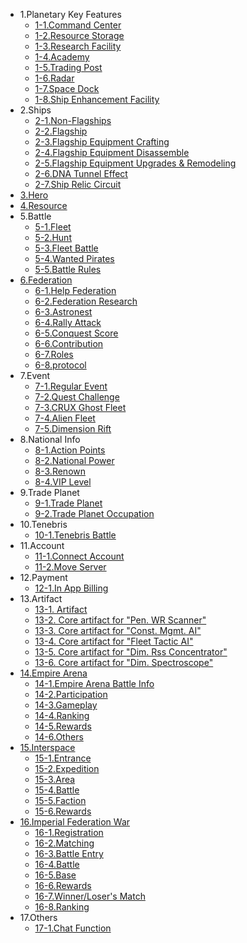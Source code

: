 * 1.Planetary Key Features
  - [1-1.Command Center](eng/101commandcenter.md)
  - [1-2.Resource Storage](eng/102resourcestorage.md)
  - [1-3.Research Facility](eng/103research.md)
  - [1-4.Academy](eng/104academy.md)
  - [1-5.Trading Post](eng/105tradingpost.md)
  - [1-6.Radar](eng/106radar.md)
  - [1-7.Space Dock](eng/107spacedock.md)
  - [1-8.Ship Enhancement Facility](eng/108fleetenhance.md)
* 2.Ships
  - [2-1.Non-Flagships](eng/201normalship.md)
  - [2-2.Flagship](eng/202flagship.md)
  - [2-3.Flagship Equipment Crafting](eng/203flagshipequip.md)
  - [2-4.Flagship Equipment Disassemble](eng/204disassemble.md)
  - [2-5.Flagship Equipment Upgrades & Remodeling](eng/205promotion.md)
  - [2-6.DNA Tunnel Effect](eng/207dnatunnel.md)
  - [2-7.Ship Relic Circuit](eng/206relic.md)
* [3.Hero](eng/300hero.md)
* [4.Resource](eng/400resource.md)
* 5.Battle
  - [5-1.Fleet](eng/501fleetset.md)
  - [5-2.Hunt](eng/502hunt.md)
  - [5-3.Fleet Battle](eng/503fleetbattle.md)
  - [5-4.Wanted Pirates](eng/504wanted.md)
  - [5-5.Battle Rules](eng/506combatrule.md)
* [6.Federation](eng/600fedmain.md)
  - [6-1.Help Federation](eng/601fedhelp.md)
  - [6-2.Federation Research](eng/602fedresearch.md)
  - [6-3.Astronest](eng/604fedastronest.md)
  - [6-4.Rally Attack](eng/605fedrallyattack.md)
  - [6-5.Conquest Score](eng/606fedconquestscore.md)
  - [6-6.Contribution](eng/607fedcontribution.md)
  - [6-7.Roles](eng/608fedpermission.md)
  - [6-8.protocol](eng/609fedprotocol.md)
* 7.Event
  - [7-1.Regular Event](eng/701regularevent.md)
  - [7-2.Quest Challenge](eng/703event.md)
  - [7-3.CRUX Ghost Fleet](eng/704ghostevent.md)
  - [7-4.Alien Fleet](eng/705alien.md)
  - [7-5.Dimension Rift](eng/505rift.md)
* 8.National Info
  - [8-1.Action Points](eng/801actionpoint.md)
  - [8-2.National Power](eng/802nationalpower.md)
  - [8-3.Renown](eng/803fame.md)
  - [8-4.VIP Level](eng/804viplevel.md)
* 9.Trade Planet
  - [9-1.Trade Planet](eng/1200tradeplanet.md)
  - [9-2.Trade Planet Occupation](eng/1201conquest.md)
* 10.Tenebris
  - [10-1.Tenebris Battle](eng/1300tenebris.md)
* 11.Account
  - [11-1.Connect Account](eng/901connectaccount.md)
  - [11-2.Move Server](eng/902moveserver.md)
* 12.Payment
  - [12-1.In App Billing](eng/1001inappbilling.md)
* 13.Artifact
  - [13-1. Artifact](eng/1400artifact.md)
  - [13-2. Core artifact for "Pen. WR Scanner"](eng/1401artifactpassive.md)
  - [13-3. Core artifact for "Const. Mgmt. AI"](eng/1402artifactpassive.md)
  - [13-4. Core artifact for "Fleet Tactic AI"](eng/1403artifactpassive.md)
  - [13-5. Core artifact for "Dim. Rss Concentrator"](eng/1404artifactpassive.md)
  - [13-6. Core artifact for "Dim. Spectroscope"](eng/1405artifactpassive.md)
* [14.Empire Arena](eng/1500arenamain.md)
  - [14-1.Empire Arena Battle Info](eng/1501arenahowto.md)
  - [14-2.Participation](eng/1502arenastanby.md)
  - [14-3.Gameplay](eng/1503arenaplaying.md)
  - [14-4.Ranking](eng/1504arenarank.md)
  - [14-5.Rewards](eng/1505arenareward.md)
  - [14-6.Others](eng/1506arenaothers.md)
* [15.Interspace](eng/1700itmain.md)
  - [15-1.Entrance](eng/1701itentrance.md)
  - [15-2.Expedition](eng/1702itarmada.md)
  - [15-3.Area](eng/1703itmap.md)
  - [15-4.Battle](eng/1704itbattle.md)
  - [15-5.Faction](eng/1705itfaction.md)
  - [15-6.Rewards](eng/1706itreward.md)  
* [16.Imperial Federation War](eng/1800fedbattlemain.md)
  - [16-1.Registration](eng/1801fedbattleregister.md)
  - [16-2.Matching](eng/1802fedbattlematching.md)
  - [16-3.Battle Entry](eng/1803fedbattleentrance.md)
  - [16-4.Battle](eng/1804fedbattleplaying.md)
  - [16-5.Base](eng/1805fedbattlepoint.md)
  - [16-6.Rewards](eng/1806fedbattlereward.md)
  - [16-7.Winner/Loser's Match](eng/1807fedbattlesub.md)  
  - [16-8.Ranking](eng/1808fedbattleranking.md)  
* 17.Others
  - [17-1.Chat Function](eng/1601otherschatting.md)


